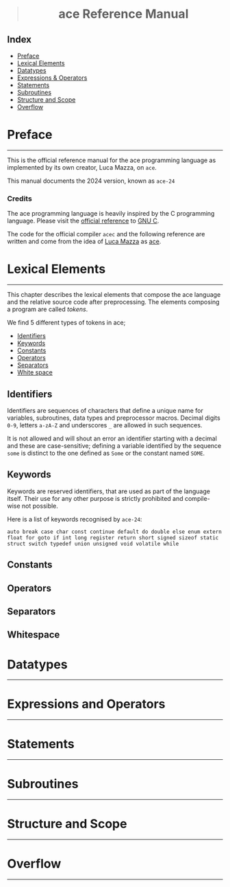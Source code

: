 <center>
<blockquote>
<h1>ace Reference Manual</h1>
<p></p>
</blockquote>
</center>

## Index

* [Preface](#Preface)
* [Lexical Elements](#Lexical-Elements)
* [Datatypes](#Datatypes)
* [Expressions & Operators](#Expressions-and-Operators)
* [Statements](#Statements)
* [Subroutines](#Subroutines)
* [Structure and Scope](#Structure-and-Scope)
* [Overflow](#Overflow)

# Preface

---

This is the official reference manual for the ace programming language as
implemented by its own creator, Luca Mazza, on `ace`.

This manual documents the 2024 version, known as `ace-24`

### Credits
The ace programming language is heavily inspired by the C programming language.
Please visit the [official reference](https://www.gnu.org/software/gnu-c-manual/gnu-c-manual.html)
to [GNU C](https://gcc.gnu.org).

The code for the official compiler `acec` and the following reference are 
written and come from the idea of [Luca Mazza](https://github.com/lucamazzza) 
as [ace](https://github.com/BProgrammingLanguage).

# Lexical Elements

---

This chapter describes the lexical elements that 
compose the ace language and the relative source code after preprocessing.
The elements composing a program are called *tokens*.

We find 5 different types of tokens in ace;
* [Identifiers](#Identifiers)
* [Keywords](#Keywords)
* [Constants](#Constants)
* [Operators](#Operators)
* [Separators](#Separators)
* [White space](#Whitespace)

## Identifiers
Identifiers are sequences of characters that define a unique name for variables,
subroutines, data types and preprocessor macros. Decimal digits `0-9`, letters `a-zA-Z` 
and underscores `_` are allowed in such sequences.

It is not allowed and will shout an error an identifier starting with a decimal
and these are case-sensitive; defining a variable identified by the sequence
`some` is distinct to the one defined as `Some` or the constant named `SOME`.

## Keywords
Keywords are reserved identifiers, that are used as part of the language itself.
Their use for any other purpose is strictly prohibited and compile-wise not possible.

Here is a list of keywords recognised by `ace-24`:

```ace
auto break case char const continue default do double else enum extern
float for goto if int long register return short signed sizeof static
struct switch typedef union unsigned void volatile while
```

## Constants


## Operators

## Separators

## Whitespace

# Datatypes

---

# Expressions and Operators

---

# Statements

---

# Subroutines

---

# Structure and Scope

---

# Overflow

---
